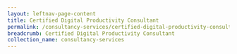 ```yaml
---
layout: leftnav-page-content
title: Certified Digital Productivity Consultant
permalink: /consultancy-services/certified-digital-productivity-consultant/
breadcrumb: Certified Digital Productivity Consultant
collection_name: consultancy-services
---
```

